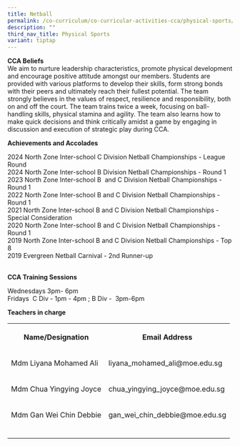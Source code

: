 ```yaml
---
title: Netball
permalink: /co-curriculum/co-curricular-activities-cca/physical-sports/netball/
description: ""
third_nav_title: Physical Sports
variant: tiptap
---
```

<p><strong>CCA Beliefs</strong>
<br>We aim to nurture leadership characteristics, promote physical development
and encourage positive attitude amongst our members. Students are provided
with various platforms to develop their skills, form strong bonds with
their peers and ultimately reach their fullest potential. The team strongly
believes in the values of respect, resilience and responsibility, both
on and off the court. The team trains twice a week, focusing on ball-handling
skills, physical stamina and agility. The team also learns how to make
quick decisions and think critically amidst a game by engaging in discussion
and execution of strategic play during CCA.&nbsp;</p>
<p><strong>Achievements and Accolades</strong>
<br>
</p>
<p>2024 North Zone Inter-school C Division Netball Championships - League
Round
<br>2024 North Zone Inter-school B Division Netball Championships - Round
1
<br>2023 North Zone Inter-school B&nbsp; and C Division Netball Championships
- Round 1
<br>2022 North Zone Inter-school B and C Division Netball Championships -
Round 1
<br>2021 North Zone Inter-school B and C Division Netball Championships -
Special Consideration
<br>2020 North Zone Inter-school B and C Division Netball Championships -
Round 1
<br>2019 North Zone Inter-school B and C Division Netball Championships -
Top 8
<br>2019 Evergreen Netball Carnival - 2nd Runner-up</p>
<p>
<br><strong>CCA Training Sessions</strong>
</p>
<p>Wednesdays 3pm- 6pm
<br>Fridays&nbsp; C Div - 1pm - 4pm ; B Div -&nbsp; 3pm-6pm</p>
<p></p>
<p><strong>Teachers in charge</strong>
<br>
</p>
<table style="minWidth: 50px">
<colgroup>
<col>
<col>
</colgroup>
<tbody>
<tr>
<th rowspan="1" colspan="1">
<p><strong>Name/Designation</strong>
</p>
</th>
<th rowspan="1" colspan="1">
<p><strong>Email Address</strong>
</p>
</th>
</tr>
<tr>
<td rowspan="1" colspan="1">
<p>Mdm Liyana Mohamed Ali</p>
</td>
<td rowspan="1" colspan="1">
<p>liyana_mohamed_ali@moe.edu.sg</p>
</td>
</tr>
<tr>
<td rowspan="1" colspan="1">
<p>Mdm Chua Yingying Joyce</p>
</td>
<td rowspan="1" colspan="1">
<p>chua_yingying_joyce@moe.edu.sg</p>
</td>
</tr>
<tr>
<td rowspan="1" colspan="1">
<p>Mdm Gan Wei Chin Debbie</p>
</td>
<td rowspan="1" colspan="1">
<p>gan_wei_chin_debbie@moe.edu.sg</p>
</td>
</tr>
<tr>
<td rowspan="1" colspan="1">
<p></p>
</td>
<td rowspan="1" colspan="1">
<p></p>
</td>
</tr>
</tbody>
</table>
<p></p>